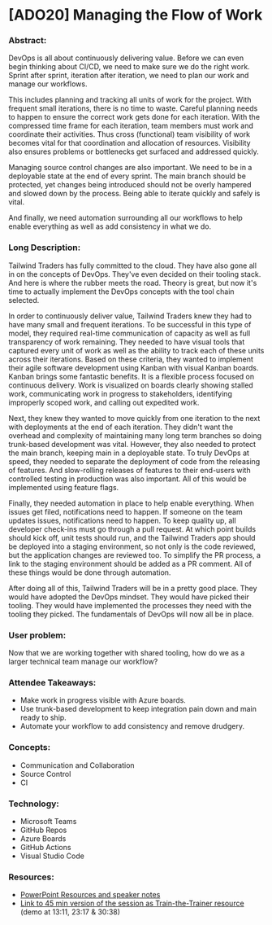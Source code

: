 # [ADO20] Managing the Flow of Work


### **Abstract:**
DevOps is all about continuously delivering value. Before we can even begin thinking about CI/CD, we need to make sure we do the right work. Sprint after sprint, iteration after iteration, we need to plan our work and manage our workflows. 

This includes planning and tracking all units of work for the project. With frequent small iterations, there is no time to waste. Careful planning needs to happen to ensure the correct work gets done for each iteration. With the compressed time frame for each iteration, team members must work and coordinate their activities. Thus cross (functional) team visibility of work becomes vital for that coordination and allocation of resources. Visibility also ensures problems or bottlenecks get surfaced and addressed quickly. 

Managing source control changes are also important. We need to be in a deployable state at the end of every sprint. The main branch should be protected, yet changes being introduced should not be overly hampered and slowed down by the process. Being able to iterate quickly and safely is vital. 

And finally, we need automation surrounding all our workflows to help enable everything as well as add consistency in what we do. 

### **Long Description:**

Tailwind Traders has fully committed to the cloud. They have also gone all in on the concepts of DevOps. They've even decided on their tooling stack. And here is where the rubber meets the road. Theory is great, but now it's time to actually implement the DevOps concepts with the tool chain selected. 

In order to continuously deliver value, Tailwind Traders knew they had to have many small and frequent iterations. To be successful in this type of model, they required real-time communication of capacity as well as full transparency of work remaining. They needed to have visual tools that captured every unit of work as well as the ability to track each of these units across their iterations. Based on these criteria, they wanted to implement their agile software development using Kanban with visual Kanban boards. Kanban brings some fantastic benefits. It is a flexible process focused on continuous delivery. Work is visualized on boards clearly showing stalled work, communicating work in progress to stakeholders, identifying improperly scoped work, and calling out expedited work. 

Next, they knew they wanted to move quickly from one iteration to the next with deployments at the end of each iteration. They didn't want the overhead and complexity of maintaining many long term branches so doing trunk-based development was vital. However, they also needed to protect the main branch, keeping main in a deployable state. To truly DevOps at speed, they needed to separate the deployment of code from the releasing of features. And slow-rolling releases of features to their end-users with controlled testing in production was also important. All of this would be implemented using feature flags. 

Finally, they needed automation in place to help enable everything. When issues get filed, notifications need to happen. If someone on the team updates issues, notifications need to happen. To keep quality up, all developer check-ins must go through a pull request. At which point builds should kick off, unit tests should run, and the Tailwind Traders app should be deployed into a staging environment, so not only is the code reviewed, but the application changes are reviewed too. To simplify the PR process, a link to the staging environment should be added as a PR comment. All of these things would be done through automation. 

After doing all of this, Tailwind Traders will be in a pretty good place. They would have adopted the DevOps mindset. They would have picked their tooling. They would have implemented the processes they need with the tooling they picked. The fundamentals of DevOps will now all be in place. 

### **User problem:**

Now that we are working together with shared tooling, how do we as a larger technical team manage our workflow? 

### **Attendee Takeaways:**
* Make work in progress visible with Azure boards. 
* Use trunk-based development to keep integration pain down and main ready to ship. 
* Automate your workflow to add consistency and remove drudgery. 

### **Concepts:**
* Communication and Collaboration 
* Source Control 
* CI 

### **Technology:**
* Microsoft Teams 
* GitHub Repos 
* Azure Boards 
* GitHub Actions 
* Visual Studio Code 

### **Resources:**
* [PowerPoint Resources and speaker notes](https://aka.ms/aaa/devops/slides/ado20)
* [Link to 45 min version of the session as Train-the-Trainer resource](https://aka.ms/aaa/devops/video/ado20) (demo at 13:11, 23:17 & 30:38)
